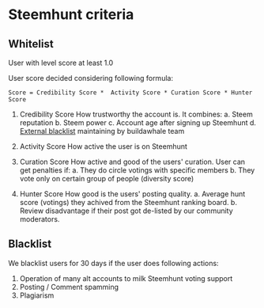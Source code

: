 # Steemhunt criteria

## Whitelist
User with level score at least 1.0

User score decided considering following formula:
```
Score = Credibility Score *  Activity Score * Curation Score * Hunter Score
```

1. Credibility Score
How trustworthy the account is. It combines:
  a. Steem reputation
  b. Steem power
  c. Account age after signing up Steemhunt
  d. [External blacklist](https://github.com/themarkymark-steem/buildawhaleblacklist) maintaining by buildawhale team

2. Activity Score
How active the user is on Steemhunt

3. Curation Score
How active and good of the users' curation. User can get penalties if:
  a. They do circle votings with specific members
  b. They vote only on certain group of people (diversity score)

4. Hunter Score
How good is the users' posting quality.
  a. Average hunt score (votings) they achived from the Steemhunt ranking board.
  b. Review disadvantage if their post got de-listed by our community moderators.

## Blacklist
We blacklist users for 30 days if the user does following actions:

1. Operation of many alt accounts to milk Steemhunt voting support
2. Posting / Comment spamming
3. Plagiarism
